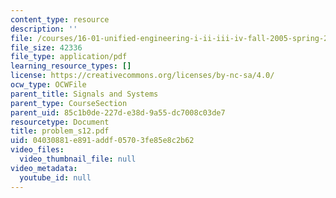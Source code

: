 ```yaml
---
content_type: resource
description: ''
file: /courses/16-01-unified-engineering-i-ii-iii-iv-fall-2005-spring-2006/04030881e891addf05703fe85e8c2b62_problem_s12.pdf
file_size: 42336
file_type: application/pdf
learning_resource_types: []
license: https://creativecommons.org/licenses/by-nc-sa/4.0/
ocw_type: OCWFile
parent_title: Signals and Systems
parent_type: CourseSection
parent_uid: 85c1b0de-227d-e38d-9a55-dc7008c03de7
resourcetype: Document
title: problem_s12.pdf
uid: 04030881-e891-addf-0570-3fe85e8c2b62
video_files:
  video_thumbnail_file: null
video_metadata:
  youtube_id: null
---
```

